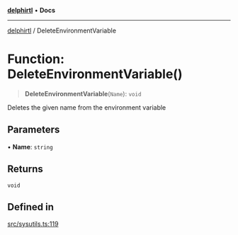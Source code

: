 [**delphirtl**](../README.md) • **Docs**

***

[delphirtl](../globals.md) / DeleteEnvironmentVariable

# Function: DeleteEnvironmentVariable()

> **DeleteEnvironmentVariable**(`Name`): `void`

Deletes the given name from the environment variable

## Parameters

• **Name**: `string`

## Returns

`void`

## Defined in

[src/sysutils.ts:119](https://github.com/chuacw/delphirtl/blob/b3907023d1eb39f3475defc4550602b3d9c50b9d/src/sysutils.ts#L119)
